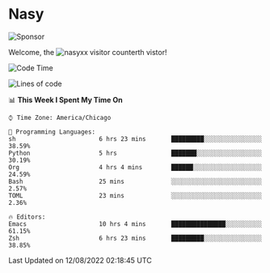 # Nasy

<!--
<p align="center">
<img height="200" src="https://github-readme-stats.vercel.app/api?username=nasyxx&count_private=true&show_icons=true&theme=dracula&include_all_commits=true"/>
<img height="200" src="https://github-readme-stats.vercel.app/api/top-langs/?username=nasyxx&theme=dracula&hide=html,jupyter+notebook&count_private=true&show_icons=true"/>
</p>

  
----------------
-->

![Sponsor](https://img.shields.io/static/v1.svg?label=Sponsor&message=%E2%9D%A4&logo=GitHub&style=flat&color=pink)
 
Welcome, the ![nasyxx visitor counter](https://count.getloli.com/get/@nasyxx?theme=rule34)th vistor!
 
<!--START_SECTION:waka-->
![Code Time](http://img.shields.io/badge/Code%20Time-2%2C552%20hrs%2041%20mins-blue)

![Lines of code](https://img.shields.io/badge/From%20Hello%20World%20I%27ve%20Written-5%20Million%20lines%20of%20code-blue)

📊 **This Week I Spent My Time On** 

```text
⌚︎ Time Zone: America/Chicago

💬 Programming Languages: 
sh                       6 hrs 23 mins       █████████░░░░░░░░░░░░░░░░   38.59% 
Python                   5 hrs               ███████░░░░░░░░░░░░░░░░░░   30.19% 
Org                      4 hrs 4 mins        ██████░░░░░░░░░░░░░░░░░░░   24.59% 
Bash                     25 mins             ░░░░░░░░░░░░░░░░░░░░░░░░░   2.57% 
TOML                     23 mins             ░░░░░░░░░░░░░░░░░░░░░░░░░   2.36%

🔥 Editors: 
Emacs                    10 hrs 4 mins       ███████████████░░░░░░░░░░   61.15% 
Zsh                      6 hrs 23 mins       █████████░░░░░░░░░░░░░░░░   38.85%

```


 Last Updated on 12/08/2022 02:18:45 UTC
<!--END_SECTION:waka-->

<!-- ![visitors](https://visitor-badge.laobi.icu/badge?page_id=nasyxx.nasyxx) -->
